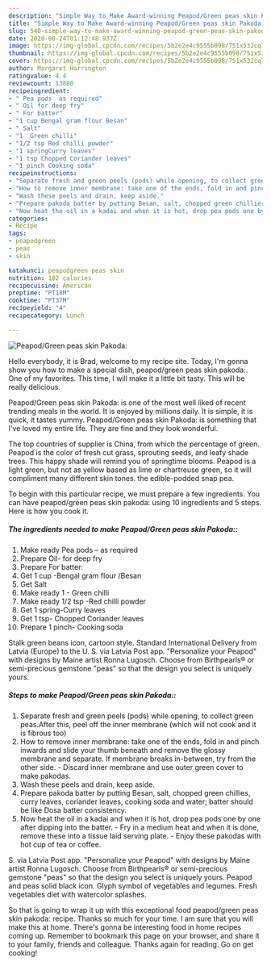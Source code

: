 ```yaml
---
description: "Simple Way to Make Award-winning Peapod/Green peas skin Pakoda:"
title: "Simple Way to Make Award-winning Peapod/Green peas skin Pakoda:"
slug: 540-simple-way-to-make-award-winning-peapod-green-peas-skin-pakoda
date: 2020-08-24T01:12:48.937Z
image: https://img-global.cpcdn.com/recipes/5b2e2e4c9555b098/751x532cq70/peapodgreen-peas-skin-pakoda-recipe-main-photo.jpg
thumbnail: https://img-global.cpcdn.com/recipes/5b2e2e4c9555b098/751x532cq70/peapodgreen-peas-skin-pakoda-recipe-main-photo.jpg
cover: https://img-global.cpcdn.com/recipes/5b2e2e4c9555b098/751x532cq70/peapodgreen-peas-skin-pakoda-recipe-main-photo.jpg
author: Margaret Harrington
ratingvalue: 4.4
reviewcount: 13880
recipeingredient:
- " Pea pods  as required"
- " Oil for deep fry"
- " For batter"
- "1 cup Bengal gram flour Besan"
- " Salt"
- "1  Green chilli"
- "1/2 tsp Red chilli powder"
- "1 springCurry leaves"
- "1 tsp Chopped Coriander leaves"
- "1 pinch Cooking soda"
recipeinstructions:
- "Separate fresh and green peels (pods) while opening, to collect green peas.After this, peel off the inner membrane (which will not cook and it is fibrous too)"
- "How to remove inner membrane: take one of the ends, fold in and pinch inwards and slide your thumb beneath and remove the glossy membrane and separate. If membrane breaks in-between, try from the other side.  Discard inner membrane and use outer green cover to make pakodas."
- "Wash these peels and drain, keep aside."
- "Prepare pakoda batter by putting Besan, salt, chopped green chillies, curry leaves, coriander leaves, cooking soda and water; batter should be like Dosa batter consistency."
- "Now heat the oil in a kadai and when it is hot, drop pea pods one by one after dipping into the batter. Fry in a medium heat and when it is done, remove these into a tissue laid serving plate. Enjoy these pakodas with hot cup of tea or coffee."
categories:
- Recipe
tags:
- peapodgreen
- peas
- skin

katakunci: peapodgreen peas skin 
nutrition: 102 calories
recipecuisine: American
preptime: "PT18M"
cooktime: "PT37M"
recipeyield: "4"
recipecategory: Lunch

---
```



![Peapod/Green peas skin Pakoda:](https://img-global.cpcdn.com/recipes/5b2e2e4c9555b098/751x532cq70/peapodgreen-peas-skin-pakoda-recipe-main-photo.jpg)

Hello everybody, it is Brad, welcome to my recipe site. Today, I'm gonna show you how to make a special dish, peapod/green peas skin pakoda:. One of my favorites. This time, I will make it a little bit tasty. This will be really delicious.

Peapod/Green peas skin Pakoda: is one of the most well liked of recent trending meals in the world. It is enjoyed by millions daily. It is simple, it is quick, it tastes yummy. Peapod/Green peas skin Pakoda: is something that I've loved my entire life. They are fine and they look wonderful.

The top countries of supplier is China, from which the percentage of green. Peapod is the color of fresh cut grass, sprouting seeds, and leafy shade trees. This happy shade will remind you of springtime blooms. Peapod is a light green, but not as yellow based as lime or chartreuse green, so it will compliment many different skin tones. the edible-podded snap pea.


To begin with this particular recipe, we must prepare a few ingredients. You can have peapod/green peas skin pakoda: using 10 ingredients and 5 steps. Here is how you cook it.

<!--inarticleads1-->

##### The ingredients needed to make Peapod/Green peas skin Pakoda::

1. Make ready  Pea pods – as required
1. Prepare  Oil- for deep fry
1. Prepare  For batter:
1. Get 1 cup -Bengal gram flour /Besan
1. Get  Salt
1. Make ready 1 - Green chilli
1. Make ready 1/2 tsp -Red chilli powder
1. Get 1 spring-Curry leaves
1. Get 1 tsp- Chopped Coriander leaves
1. Prepare 1 pinch- Cooking soda


Stalk green beans icon, cartoon style. Standard International Delivery from Latvia (Europe) to the U. S. via Latvia Post app. &#34;Personalize your Peapod&#34; with designs by Maine artist Ronna Lugosch. Choose from Birthpearls® or semi-precious gemstone &#34;peas&#34; so that the design you select is uniquely yours. 

<!--inarticleads2-->

##### Steps to make Peapod/Green peas skin Pakoda::

1. Separate fresh and green peels (pods) while opening, to collect green peas.After this, peel off the inner membrane (which will not cook and it is fibrous too)
1. How to remove inner membrane: take one of the ends, fold in and pinch inwards and slide your thumb beneath and remove the glossy membrane and separate. If membrane breaks in-between, try from the other side.  - Discard inner membrane and use outer green cover to make pakodas.
1. Wash these peels and drain, keep aside.
1. Prepare pakoda batter by putting Besan, salt, chopped green chillies, curry leaves, coriander leaves, cooking soda and water; batter should be like Dosa batter consistency.
1. Now heat the oil in a kadai and when it is hot, drop pea pods one by one after dipping into the batter. - Fry in a medium heat and when it is done, remove these into a tissue laid serving plate. - Enjoy these pakodas with hot cup of tea or coffee.


S. via Latvia Post app. &#34;Personalize your Peapod&#34; with designs by Maine artist Ronna Lugosch. Choose from Birthpearls® or semi-precious gemstone &#34;peas&#34; so that the design you select is uniquely yours. Peapod and peas solid black icon. Glyph symbol of vegetables and legumes. Fresh vegetables diet with watercolor splashes. 

So that is going to wrap it up with this exceptional food peapod/green peas skin pakoda: recipe. Thanks so much for your time. I am sure that you will make this at home. There's gonna be interesting food in home recipes coming up. Remember to bookmark this page on your browser, and share it to your family, friends and colleague. Thanks again for reading. Go on get cooking!
